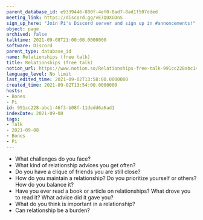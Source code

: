 ```yaml
---
parent_database_id: e9339446-880f-4ef0-8ad7-8ad1f507dded
meeting_link: https://discord.gg/vE7QUXGDnS
sign_up_here: "Join Pi's Discord server and sign up in #annoncements!"
object: page
archived: false
talktime: 2021-09-08T21:00:00.0000000
software: Discord
parent_type: database_id
name: Relationships (free talk)
title: Relationships (free talk)
notion_url: https://www.notion.so/Relationships-free-talk-991cc228abc146f3b08f11dedd6a6ad1
language_level: No limit
last_edited_time: 2021-09-02T13:58:00.0000000
created_time: 2021-09-02T13:54:00.0000000
hosts:
- Bones
- Pi
id: 991cc228-abc1-46f3-b08f-11dedd6a6ad1
indexDate: 2021-09-08
tags:
- Talk
- 2021-09-08
- Bones
- Pi
---
```



   - What challenges do you face?
   - What kind of relationship advices you get often?
   - Do you have a clique of friends you are still close?
   - How do you maintain a relationship? Do you prioritize yourself or others? How do you balance it?
   - Have you ever read a book or article on relationships? What drove you to read it? What advice did it gave you?
   - What do you think is important in a relationship?
   - Can relationship be a burden?










